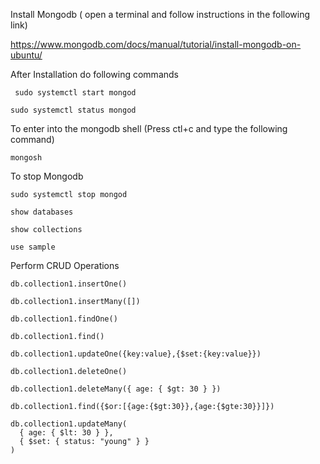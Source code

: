 Install Mongodb  ( open a terminal and follow instructions in the following link)

https://www.mongodb.com/docs/manual/tutorial/install-mongodb-on-ubuntu/

After Installation do following commands

`` sudo systemctl start mongod``

``sudo systemctl status mongod``

To enter into the mongodb shell (Press ctl+c and  type the following command)

``mongosh``

To stop Mongodb

``sudo systemctl stop mongod``

``show databases``

``show collections``

``use sample``

Perform CRUD Operations

``db.collection1.insertOne()``

``db.collection1.insertMany([])``

``db.collection1.findOne()``

``db.collection1.find()``

``db.collection1.updateOne({key:value},{$set:{key:value}})``

``db.collection1.deleteOne()``

``db.collection1.deleteMany({ age: { $gt: 30 } })``

``db.collection1.find({$or:[{age:{$gt:30}},{age:{$gte:30}}]})``

```
db.collection1.updateMany(
  { age: { $lt: 30 } },
  { $set: { status: "young" } }
)
```







